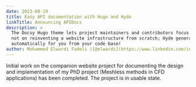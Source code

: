 ```yaml
---
date: 2023-08-19
title: Easy API documentation with Hugo and Hyde
linkTitle: Announcing APIDocs
description: >
  The Docsy Hugo theme lets project maintainers and contributors focus on content,
  not on reinventing a website infrastructure from scratch; Hyde generates that content
  automatically for you from your code base!
author: Mohammed Elwardi Fadeli ([@elwardi](https://www.linkedin.com/in/elwardi-fadeli))
---
```


Initial work on the companion website project for documenting the design and implementation
of my PhD project (Meshless methods in CFD applications) has been completed. The project
is in usable state.
